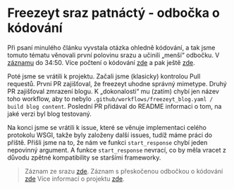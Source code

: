 # Freezeyt sraz patnáctý - odbočka o kódování

Při psaní minulého článku vyvstala otázka ohledně kódování, a tak jsme tomuto
tématu věnovali první polovinu srazu a učinili „menší“ odbočku.
V [záznamu](https://youtu.be/8AITa5OzcnQ) do 34:50.
Více počtení o kódování [zde](https://www.joelonsoftware.com/2003/10/08/the-absolute-minimum-every-software-developer-absolutely-positively-must-know-about-unicode-and-character-sets-no-excuses/)
a pak ještě [zde](https://hsivonen.fi/string-length/).

Poté jsme se vrátili k projektu. Začali jsme (klasicky) kontrolou Pull requestů.
První PR zajišťoval, že freezeyt uhodne správný mimetype.
Druhý PR zajišťoval zmrazení blogu. K „dokonalosti“ mu (zatím) chybí jen název
toho workflow, aby to nebylo `.github/workflows/freezeyt_blog.yaml / build blog content`.
Poslední PR přidával do README informaci o tom, na jaké verzi byl blog testovaný.

Na konci jsme se vrátili k issue, které se věnuje implementaci celého protokolu
WSGI, takže byly založeny další issues, tudíž máme práci do příště. Přišli jsme
na to, že nám ve funkci `start_response` chybí jeden nepovinný argument.
A funkce `start_response` nevrací, co by měla vracet z důvodu zpětné kompatibility
se staršími frameworky.

> Záznam ze srazu [zde](https://youtu.be/8AITa5OzcnQ).
> Záznam s přeskočenou odbočkou o kódování [zde](https://youtu.be/8AITa5OzcnQ?t=2086)
> Více informací o projektu [zde](https://tinyurl.com/freezeyt).
